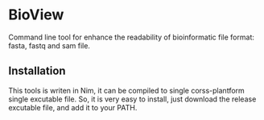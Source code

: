 # BioView

Command line tool for enhance the readability of bioinformatic file format: fasta, fastq and sam file.

## Installation

This tools is writen in Nim, it can be compiled to single corss-plantform single excutable file.
So, it is very easy to install, just download the release excutable file, and add it to your PATH.
